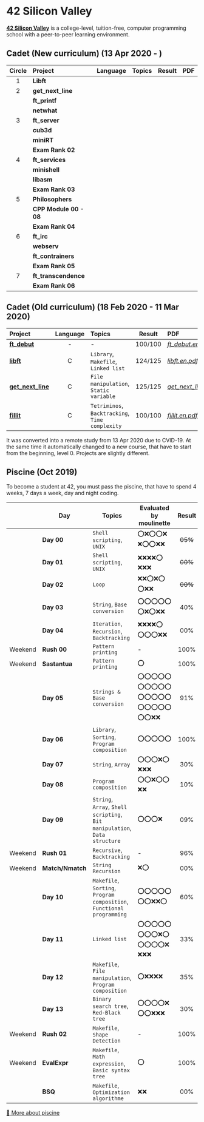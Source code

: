 # 42 Silicon Valley

**[42 Silicon Valley]** is a college-level, tuition-free, computer programming school with a peer-to-peer learning environment.

[42 Silicon Valley]: https://www.42.us.org

## Cadet (New curriculum) (13 Apr 2020 - )

|Circle|Project|Language|Topics|Result|PDF|
|:-:|:-|:-:|:-|:-:|:-|
|1|**Libft**|||||
|2|**get_next_line**|||||
||**ft_printf**|||||
||**netwhat**|||||
|3|**ft_server**|||||
||**cub3d**|||||
||**miniRT**|||||
||**Exam Rank 02**|||||
|4|**ft_services**|||||
||**minishell**|||||
||**libasm**|||||
||**Exam Rank 03**|||||
|5|**Philosophers**|||||
||**CPP Module 00 - 08**|||||
||**Exam Rank 04**|||||
|6|**ft_irc**|||||
||**webserv**|||||
||**ft_contrainers**|||||
||**Exam Rank 05**|||||
|7|**ft_transcendence**|||||
||**Exam Rank 06**|||||

## Cadet (Old curriculum) (18 Feb 2020 - 11 Mar 2020)

|Project|Language|Topics|Result|PDF|
|:-|:-:|:-|:-:|:-|
|[**ft_debut**]|-|-|100/100|[*ft_debut.en.pdf*]|
|[**libft**]|C|`Library`, `Makefile`, `Linked list`|124/125|[*libft.en.pdf*]|
|[**get_next_line**]|C|`File manipulation`, `Static variable`|125/125|[*get_next_line.en.pdf*]|
|[**fillit**]|C|`Tetriminos`, `Backtracking`, `Time complexity`|100/100|[*fillit.en.pdf*]|

[**ft_debut**]: https://github.com/lisy0123/42/tree/master/Cadet_old/ft_debut
[**libft**]: https://github.com/lisy0123/42/tree/master/Cadet_old/libft
[**get_next_line**]: https://github.com/lisy0123/42/tree/master/Cadet_old/get_next_line
[**fillit**]: https://github.com/lisy0123/42/tree/master/Cadet_old/fillit

[*ft_debut.en.pdf*]: https://github.com/lisy0123/42/blob/master/Cadet_old/PDF/ft_debut.en.pdf
[*libft.en.pdf*]: https://github.com/lisy0123/42/blob/master/Cadet_old/PDF/libft.en.pdf
[*get_next_line.en.pdf*]: https://github.com/lisy0123/42/blob/master/Cadet_old/PDF/get_next_line.en.pdf
[*fillit.en.pdf*]: https://github.com/lisy0123/42/blob/master/Cadet_old/PDF/fillit.en.pdf

It was converted into a remote study from 13 Apr 2020 due to CVID-19.
At the same time it automatically changed to a new course, that have to start from the beginning, level 0. 
Projects are slightly different.

## Piscine (Oct 2019)

To become a student at 42, you must pass the piscine, that have to spend 4 weeks, 7 days a week, day and night coding. 

||Day|Topics|Evaluated by moulinette|Result|PDF|
|-|-|-|-|:-:|-|
||**Day 00**|`Shell scripting`, `UNIX`|:o::x::o::o::x: :x::o::o::x::x:|~~05%~~||
||**Day 01**|`Shell scripting`, `UNIX`|:x::x::x::x::o: :x::x::x:|~~00%~~||
||**Day 02**|`Loop`|:x::x::o::x::o: :o::x::x:|~~00%~~||
||**Day 03**|`String`, `Base conversion`|:o::o::o::o::o: :o::x::o::x::x:|40%||
||**Day 04**|`Iteration`, `Recursion`, `Backtracking`|:x::x::x::x::o: :o::o::o::x::x:|00%||
|Weekend|**Rush 00**|`Pattern printing`|-|100%||
|Weekend|**Sastantua**|`Pattern printing`|:o:|100%||
||**Day 05**|`Strings & Base conversion`|:o::o::o::o::o: :o::o::o::o::o: :o::o::o::o::o: :o::o::o::o::o: :o::o::x::x:|91%||
||**Day 06**|`Library`, `Sorting`, `Program composition`|:o::o::o::o::o:|100%||
||**Day 07**|`String`, `Array`|:o::o::o::x::o: :x::x::x:|30%||
||**Day 08**|`Program composition`|:o::o::x::o::o: :x::x:|10%|
||**Day 09**|`String`, `Array`, `Shell scripting`, `Bit manipulation`, `Data structure`|:o::o::o::x:|09%||
|Weekend|**Rush 01**|`Recursive`, `Backtracking`|-|96%||
|Weekend|**Match/Nmatch**|`String Recursion`|:x::o:|00%||
||**Day 10**|`Makefile`, `Sorting`, `Program composition`, `Functional programming`|:o::o::o::o::o: :o::o::x::x::o:|60%||
||**Day 11**|`Linked list`|:o::o::o::o::o: :o::o::o::x::o: :o::o::o::o::x: :x::x::x:|33%||
||**Day 12**|`Makefile`, `File manipulation`, `Program composition`|:o::x::x::x::x:|35%||
||**Day 13**|`Binary search tree`, `Red-Black tree`|:o::o::o::o::x: :o::o::x::x::x:|30%||
|Weekend|**Rush 02**|`Makefile`, `Shape Detection`|-|100%||
|Weekend|**EvalExpr**|`Makefile`, `Math expression`, `Basic syntax tree`|:o:|100%||
||**BSQ**|`Makefile`, `Optimization algorithme`|:x::x:|00%||

[:book: More about piscine](https://www.42.us.org/program/piscine)
<!--stackedit_data:
eyJoaXN0b3J5IjpbNzUxMjg5NTM5LC03MzM5ODcxNywtMTIzOD
U3NDc3MCwtMTc1NTAyMTYwNCwyMDI3OTYyODYsMjEyOTk2ODY3
LC0xOTU3NTQ4Njk4LC0xMTk1ODE3OTU0LC02NjA1ODY1NjksMT
E3NzM3NTMzNiwxMjIwOTM5NDksLTk3NjcyODU3OV19
-->